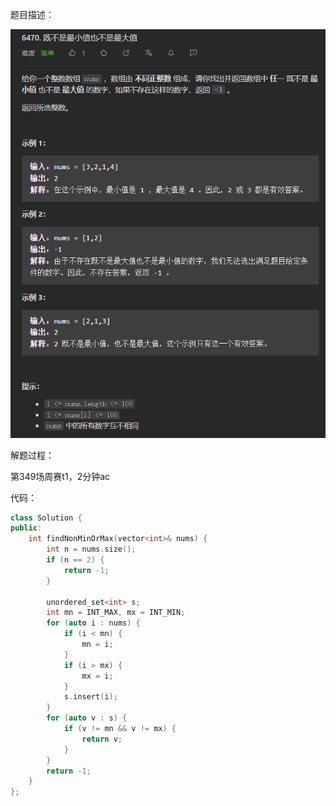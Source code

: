 题目描述：

![image](/basicaldatastructure/setandmap/image/image14.png)

解题过程：

第349场周赛t1，2分钟ac

代码：

```cpp
class Solution {
public:
    int findNonMinOrMax(vector<int>& nums) {
        int n = nums.size();
        if (n == 2) {
            return -1;
        }
        
        unordered_set<int> s;
        int mn = INT_MAX, mx = INT_MIN;
        for (auto i : nums) {
            if (i < mn) {
                mn = i;
            }
            if (i > mx) {
                mx = i;
            }
            s.insert(i);
        }
        for (auto v : s) {
            if (v != mn && v != mx) {
                return v;
            }
        }
        return -1;
    }
};
```